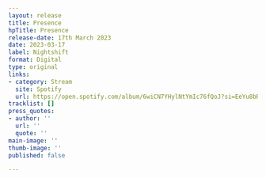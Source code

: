 ```yaml
---
layout: release
title: Presence
hpTitle: Presence
release-date: 17th March 2023
date: 2023-03-17
label: Nightshift
format: Digital
type: original
links:
- category: Stream
  site: Spotify
  url: https://open.spotify.com/album/6wiCN7YHylNtYmIc76fQoJ?si=EeYu8bRuScm4skItxBwX5A
tracklist: []
press_quotes:
- author: ''
  url: ''
  quote: ''
main-image: ''
thumb-image: ''
published: false

---
```

